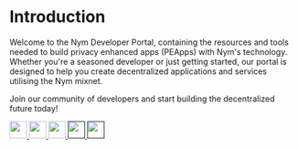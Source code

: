 # Introduction

Welcome to the Nym Developer Portal, containing the resources and tools needed to build privacy enhanced apps (PEApps) with Nym's technology. Whether you're a seasoned developer or just getting started, our portal is designed to help you create  decentralized applications and services utilising the Nym mixnet. 

Join our community of developers and start building the decentralized future today!


<div classalign="center">
    <a href="https://twitter.com/nymproject">
        <img src="/images/icons/twitter_icon.png" width="30" height="30">
    </a>
    <a href="https://discord.com/invite/nym">
        <img src="/images/icons/discord_icon.png" width="30" height="30">
    </a>
    <a href="https://www.youtube.com/@Nymtech">
        <img src="/images/icons/youtube_icon.png" width="30" height="30">
    </a>
    <a href="">
        <img src="/images/icons/element_icon.png" width="30" height="30">
    </a>
    <a href="">
        <img src="/images/icons/telegram_icon.png" width="30" height="30">
    </a>
</div>